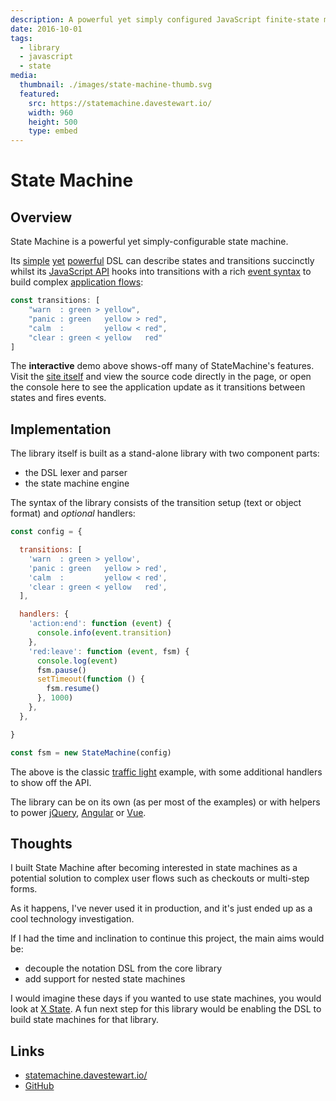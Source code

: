 ```yaml
---
description: A powerful yet simply configured JavaScript finite-state machine
date: 2016-10-01
tags:
  - library
  - javascript
  - state
media:
  thumbnail: ./images/state-machine-thumb.svg
  featured:
    src: https://statemachine.davestewart.io/
    width: 960
    height: 500
    type: embed
---
```


# State Machine

## Overview

State Machine is a powerful yet simply-configurable state machine.

Its [simple](https://statemachine.davestewart.io/html/api/transitions/advanced.html) [yet](https://statemachine.davestewart.io/html/api/transitions/wildcards.html) [powerful](https://statemachine.davestewart.io/html/api/transitions/separators.html) DSL can describe states and transitions succinctly whilst its [JavaScript API](https://statemachine.davestewart.io/html/api/index.html) hooks into transitions with a rich [event syntax](https://statemachine.davestewart.io/html/api/events/interactive.html) to build complex [application flows](https://statemachine.davestewart.io/html/examples/index.html):

```js
const transitions: [
    "warn  : green > yellow",
    "panic : green   yellow > red",
    "calm  :         yellow < red",
    "clear : green < yellow   red"
]
```

The **interactive** demo above shows-off many of StateMachine's features. Visit the [site itself](http://statemachine.davestewart.io) and view the source code directly in the page, or open the console here to see the application update as it transitions between states and fires events.

## Implementation

The library itself is built as a stand-alone library with two component parts:

- the DSL lexer and parser
- the state machine engine

The syntax of the library consists of the transition setup (text or object format) and *optional* handlers:

```js
const config = {

  transitions: [
    'warn  : green > yellow',
    'panic : green   yellow > red',
    'calm  :         yellow < red',
    'clear : green < yellow   red',
  ],

  handlers: {
    'action:end': function (event) {
      console.info(event.transition)
    },
    'red:leave': function (event, fsm) {
      console.log(event)
      fsm.pause()
      setTimeout(function () {
        fsm.resume()
      }, 1000)
    },
  },

}

const fsm = new StateMachine(config)
```

The above is the classic [traffic light](https://statemachine.davestewart.io/html/examples/flows/branching.html) example, with some additional handlers to show off the API.

The library can be on its own (as per most of the examples) or with helpers to power [jQuery](https://statemachine.davestewart.io/html/setup/helpers/jquery.html), [Angular](https://statemachine.davestewart.io/html/setup/helpers/object.html) or [Vue](https://statemachine.davestewart.io/html/examples/vue/vue-router.html).

## Thoughts

I built State Machine after becoming interested in state machines as a potential solution to complex user flows such as checkouts or multi-step forms.

As it happens, I've never used it in production, and it's just ended up as a cool technology investigation.

If I had the time and inclination to continue this project, the main aims would be:

- decouple the notation DSL from the core library
- add support for nested state machines

 I would imagine these days if you wanted to use state machines, you would look at [X State](https://xstate.js.org/). A fun next step  for this library would be enabling the DSL to build state machines for that library. 

## Links

- [statemachine.davestewart.io/](http://statemachine.davestewart.io/)
- [GitHub](https://github.com/davestewart/javascript-state-machine)

